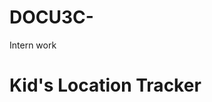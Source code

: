 # DOCU3C-
Intern work


<!DOCTYPE html>
<html lang="en">
<head>
    <meta charset="UTF-8">
    <meta name="viewport" content="width=device-width, initial-scale=1.0">
    <title>Kid's Location Tracker</title>
    <style>
        #map {
            height: 400px;
            width: 100%;
        }
    </style>
</head>
<body>
    <h1>Kid's Location Tracker</h1>
    <div id="map"></div>
    <script>
        let map;
        let marker;
        let geocoder;
        let infowindow;
        let watchId;

        function initMap() {
            map = new google.maps.Map(document.getElementById('map'), {
                center: { lat: -34.397, lng: 150.644 },
                zoom: 15
            });

            geocoder = new google.maps.Geocoder();
            infowindow = new google.maps.InfoWindow();

            if (navigator.geolocation) {
                navigator.geolocation.getCurrentPosition(function (position) {
                    let pos = {
                        lat: position.coords.latitude,
                        lng: position.coords.longitude
                    };

                    map.setCenter(pos);
                    marker = new google.maps.Marker({
                        position: pos,
                        map: map
                    });

                    geocoder.geocode({ 'location': pos }, function (results, status) {
                        if (status === 'OK') {
                            if (results[0]) {
                                infowindow.setContent(results[0].formatted_address);
                                infowindow.open(map, marker);
                            } else {
                                window.alert('No results found');
                            }
                        } else {
                            window.alert('Geocoder failed due to: ' + status);
                        }
                    });

                    watchId = navigator.geolocation.watchPosition(function (position) {
                        let pos = {
                            lat: position.coords.latitude,
                            lng: position.coords.longitude
                        };

                        marker.setPosition(pos);
                        map.setCenter(pos);

                        geocoder.geocode({ 'location': pos }, function (results, status) {
                            if (status === 'OK') {
                                if (results[0]) {
                                    infowindow.setContent(results[0].formatted_address);
                                    infowindow.open(map, marker);
                                } else {
                                    window.alert('No results found');
                                }
                            } else {
                                window.alert('Geocoder failed due to: ' + status);
                            }
                        });

                        // Send notification
                        if (Notification.permission === 'granted') {
                            navigator.serviceWorker.ready.then(function (registration) {
                                registration.showNotification('Kid\'s Location', {
                                    body: 'Your kid is at ' + results[0].formatted_address,
                                    icon: 'https://maps.gstatic.com/mapfiles/api-3/images/spotlight-poi2.png',
                                    vibrate: [200, 100, 200],
                                    tag: 'kid-location'
                                });
                            });
                        }
                    }, function (error) {
                        console.log('Error: ' + error.message);
                    });
                }, function (error) {
                    console.log('Error: ' + error.message);
                });
            } else {
                window.alert('Geolocation is not supported by this browser.');
            }
        }
    </script>
    <script async defer src="https://maps.googleapis.com/maps/api/js?key=YOUR_API_
